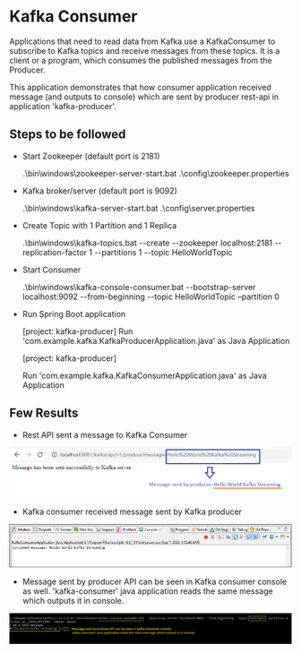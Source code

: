# Kafka Consumer

Applications that need to read data from Kafka use a KafkaConsumer to subscribe to Kafka topics and receive messages from these topics. It is a client or a program, which consumes the published messages from the Producer.

This application demonstrates that how consumer application received message (and outputs to console) which are sent by producer rest-api in application 'kafka-producer'.

## Steps to be followed

* Start Zookeeper (default port is 2181)

	.\bin\windows\zookeeper-server-start.bat .\config\zookeeper.properties


* Kafka broker/server (default port is 9092)

	.\bin\windows\kafka-server-start.bat .\config\server.properties


* Create Topic with 1 Partition and 1 Replica

	.\bin\windows\kafka-topics.bat --create --zookeeper localhost:2181 --replication-factor 1 --partitions 1 --topic HelloWorldTopic

* Start Consumer

	.\bin\windows\kafka-console-consumer.bat --bootstrap-server localhost:9092 --from-beginning --topic HelloWorldTopic –partition 0

* Run Spring Boot application

	[project: kafka-producer]
	Run 'com.example.kafka.KafkaProducerApplication.java' as Java Application
	
	[project: kafka-producer]
	
	Run 'com.example.kafka.KafkaConsumerApplication.java' as Java Application

## Few Results

- Rest API sent a message to Kafka Consumer

![Image Sample](screenshots/rest-api-sent-message-via-kafka-producer.png)

- Kafka consumer received message sent by Kafka producer

![Image Sample](screenshots/consumer_received_message_sent_by_producer.png)

- Message sent by producer API can be seen in Kafka consumer console as well. 'kafka-consumer' java application reads the same message which outputs it in console.

![Image Sample](screenshots/kafka_console_consumer_cli_received_message_sent_by_producer.png)
